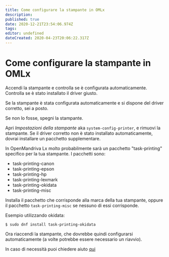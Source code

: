 ```yaml
---
title: Come configurare la stampante in OMLx
description: 
published: true
date: 2020-12-21T23:54:06.974Z
tags: 
editor: undefined
dateCreated: 2020-04-23T20:06:22.317Z
---
```


# Come configurare la stampante in OMLx
Accendi la stampante e controlla se è configurata automaticamente. Controlla se è stato installato il driver giusto.

Se la stampante è stata configurata automaticamente e si dispone del driver corretto, sei a posto.

Se non lo fosse, spegni la stampante.

Apri *Impostazioni della stampante* aka `system-config-printer`, e rimuovi la stampante.
Se il driver corretto non è stato installato automaticamente, dovrai installare un pacchetto supplementare.

In OpenMandriva Lx molto probabilmente sarà un pacchetto "task-printing" specifico per la tua stampante.
I pacchetti sono:
- task-printing-canon
- task-printing-epson
- task-printing-hp
- task-printing-lexmark
- task-printing-okidata
- task-printing-misc

Installa il pacchetto che corrisponde alla marca della tua stampante, oppure il pacchetto `task-printing-misc` se nessuno di essi corrisponde.

Esempio utilizzando okidata:
```
$ sudo dnf install task-printing-okidata
```
Ora riaccendi la stampante, che dovrebbe quindi configurarsi automaticamente (a volte potrebbe essere necessario un riavvio).

In caso di necessità puoi chiedere aiuto [qui](https://forum.openmandriva.org/c/en/support)


